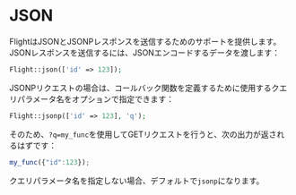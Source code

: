 # JSON

FlightはJSONとJSONPレスポンスを送信するためのサポートを提供します。 JSONレスポンスを送信するには、JSONエンコードするデータを渡します：

```php
Flight::json(['id' => 123]);
```

JSONPリクエストの場合は、コールバック関数を定義するために使用するクエリパラメータ名をオプションで指定できます：

```php
Flight::jsonp(['id' => 123], 'q');
```

そのため、`?q=my_func`を使用してGETリクエストを行うと、次の出力が返されるはずです：

```javascript
my_func({"id":123});
```

クエリパラメータ名を指定しない場合、デフォルトで`jsonp`になります。